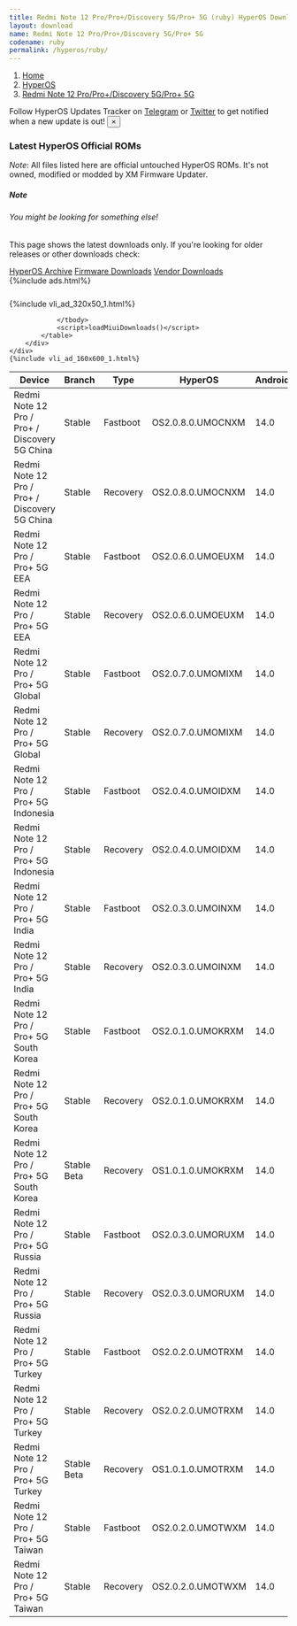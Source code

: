 ```yaml
---
title: Redmi Note 12 Pro/Pro+/Discovery 5G/Pro+ 5G (ruby) HyperOS Downloads
layout: download
name: Redmi Note 12 Pro/Pro+/Discovery 5G/Pro+ 5G
codename: ruby
permalink: /hyperos/ruby/
---
```

<nav aria-label="breadcrumb">
    <ol class="breadcrumb">
        <li class="breadcrumb-item"><a href="/">Home</a></li>
        <li class="breadcrumb-item"><a href="/hyperos/">HyperOS</a></li>
        <li class="breadcrumb-item active" aria-current="page"><a href="/hyperos/ruby/">Redmi Note 12 Pro/Pro+/Discovery 5G/Pro+ 5G</a></li>
    </ol>
</nav>
<div class="alert alert-primary alert-dismissible fade show" role="alert">
    Follow HyperOS Updates Tracker on <a href="https://t.me/MIUIUpdatesTracker" class="alert-link">Telegram</a>
     or <a href="https://twitter.com/MiFwUpdater" class="alert-link">Twitter</a> to get notified when a new update is out!
    <button type="button" class="close" data-dismiss="alert" aria-label="Close">
        <span aria-hidden="true">&times;</span>
    </button>
</div>

### Latest HyperOS Official ROMs
*Note*: All files listed here are official untouched HyperOS ROMs. It's not owned, modified or modded by XM Firmware Updater.
<div class="card">
  <div class="card-body">
    <h5 class="card-title">Note</h5>
    <h6 class="card-subtitle mb-2 text-muted">You might be looking for something else!</h6>
    <p class="card-text">This page shows the latest downloads only.
     If you're looking for older releases or other downloads check:</p>
    <a href="/archive/hyperos/ruby/" class="card-link">HyperOS Archive</a>
    <a href="/firmware/ruby/" class="card-link">Firmware Downloads</a>
    <a href="/vendor/ruby/" class="card-link">Vendor Downloads</a>
  </div>
</div>
{%include ads.html%}
<div class="row justify-content-center">
    <div class="col-10">
        <div class="table-responsive-md" style="margin-top: 25px;">
            {%include vli_ad_320x50_1.html%}
            <table id="miui" class="display dt-responsive nowrap compact table table-striped table-hover table-sm">
                <thead class="thead-dark">
                    <tr>
                        <th data-ref="device">Device</th>
                        <th data-ref="branch">Branch</th>
                        <th data-ref="type">Type</th>
                        <th data-ref="miui">HyperOS</th>
                        <th data-ref="android">Android</th>
                        <th data-ref="size">Size</th>
                        <th data-ref="size">Date</th>
                        <th data-ref="link">Link</th>
                    </tr>
                </thead>
                <tbody>
                <tr><td>Redmi Note 12 Pro / Pro+ / Discovery 5G China</td><td>Stable</td><td>Fastboot</td><td>OS2.0.8.0.UMOCNXM</td><td>14.0</td><td>7.0 GB</td><td>2025-08-05</td><td><a href="/hyperos/ruby/stable/OS2.0.8.0.UMOCNXM/">Download</a></td></tr>
<tr><td>Redmi Note 12 Pro / Pro+ / Discovery 5G China</td><td>Stable</td><td>Recovery</td><td>OS2.0.8.0.UMOCNXM</td><td>14.0</td><td>5.7 GB</td><td>2025-08-21</td><td><a href="/hyperos/ruby/stable/OS2.0.8.0.UMOCNXM/">Download</a></td></tr>
<tr><td>Redmi Note 12 Pro / Pro+ 5G EEA</td><td>Stable</td><td>Fastboot</td><td>OS2.0.6.0.UMOEUXM</td><td>14.0</td><td>6.8 GB</td><td>2025-07-31</td><td><a href="/hyperos/ruby/stable/OS2.0.6.0.UMOEUXM/">Download</a></td></tr>
<tr><td>Redmi Note 12 Pro / Pro+ 5G EEA</td><td>Stable</td><td>Recovery</td><td>OS2.0.6.0.UMOEUXM</td><td>14.0</td><td>5.2 GB</td><td>2025-08-08</td><td><a href="/hyperos/ruby/stable/OS2.0.6.0.UMOEUXM/">Download</a></td></tr>
<tr><td>Redmi Note 12 Pro / Pro+ 5G Global</td><td>Stable</td><td>Fastboot</td><td>OS2.0.7.0.UMOMIXM</td><td>14.0</td><td>7.0 GB</td><td>2025-08-27</td><td><a href="/hyperos/ruby/stable/OS2.0.7.0.UMOMIXM/">Download</a></td></tr>
<tr><td>Redmi Note 12 Pro / Pro+ 5G Global</td><td>Stable</td><td>Recovery</td><td>OS2.0.7.0.UMOMIXM</td><td>14.0</td><td>5.0 GB</td><td>2025-08-29</td><td><a href="/hyperos/ruby/stable/OS2.0.7.0.UMOMIXM/">Download</a></td></tr>
<tr><td>Redmi Note 12 Pro / Pro+ 5G Indonesia</td><td>Stable</td><td>Fastboot</td><td>OS2.0.4.0.UMOIDXM</td><td>14.0</td><td>6.8 GB</td><td>2025-07-21</td><td><a href="/hyperos/ruby/stable/OS2.0.4.0.UMOIDXM/">Download</a></td></tr>
<tr><td>Redmi Note 12 Pro / Pro+ 5G Indonesia</td><td>Stable</td><td>Recovery</td><td>OS2.0.4.0.UMOIDXM</td><td>14.0</td><td>5.0 GB</td><td>2025-07-30</td><td><a href="/hyperos/ruby/stable/OS2.0.4.0.UMOIDXM/">Download</a></td></tr>
<tr><td>Redmi Note 12 Pro / Pro+ 5G India</td><td>Stable</td><td>Fastboot</td><td>OS2.0.3.0.UMOINXM</td><td>14.0</td><td>6.1 GB</td><td>2025-07-16</td><td><a href="/hyperos/ruby/stable/OS2.0.3.0.UMOINXM/">Download</a></td></tr>
<tr><td>Redmi Note 12 Pro / Pro+ 5G India</td><td>Stable</td><td>Recovery</td><td>OS2.0.3.0.UMOINXM</td><td>14.0</td><td>4.8 GB</td><td>2025-07-23</td><td><a href="/hyperos/ruby/stable/OS2.0.3.0.UMOINXM/">Download</a></td></tr>
<tr><td>Redmi Note 12 Pro / Pro+ 5G South Korea</td><td>Stable</td><td>Fastboot</td><td>OS2.0.1.0.UMOKRXM</td><td>14.0</td><td>6.8 GB</td><td>2025-07-09</td><td><a href="/hyperos/ruby/stable/OS2.0.1.0.UMOKRXM/">Download</a></td></tr>
<tr><td>Redmi Note 12 Pro / Pro+ 5G South Korea</td><td>Stable</td><td>Recovery</td><td>OS2.0.1.0.UMOKRXM</td><td>14.0</td><td>5.0 GB</td><td>2025-08-28</td><td><a href="/hyperos/ruby/stable/OS2.0.1.0.UMOKRXM/">Download</a></td></tr>
<tr><td>Redmi Note 12 Pro / Pro+ 5G South Korea</td><td>Stable Beta</td><td>Recovery</td><td>OS1.0.1.0.UMOKRXM</td><td>14.0</td><td>4.8 GB</td><td>2024-03-01</td><td><a href="/hyperos/ruby/stable beta/OS1.0.1.0.UMOKRXM/">Download</a></td></tr>
<tr><td>Redmi Note 12 Pro / Pro+ 5G Russia</td><td>Stable</td><td>Fastboot</td><td>OS2.0.3.0.UMORUXM</td><td>14.0</td><td>7.1 GB</td><td>2025-07-21</td><td><a href="/hyperos/ruby/stable/OS2.0.3.0.UMORUXM/">Download</a></td></tr>
<tr><td>Redmi Note 12 Pro / Pro+ 5G Russia</td><td>Stable</td><td>Recovery</td><td>OS2.0.3.0.UMORUXM</td><td>14.0</td><td>5.0 GB</td><td>2025-07-30</td><td><a href="/hyperos/ruby/stable/OS2.0.3.0.UMORUXM/">Download</a></td></tr>
<tr><td>Redmi Note 12 Pro / Pro+ 5G Turkey</td><td>Stable</td><td>Fastboot</td><td>OS2.0.2.0.UMOTRXM</td><td>14.0</td><td>6.5 GB</td><td>2025-07-21</td><td><a href="/hyperos/ruby/stable/OS2.0.2.0.UMOTRXM/">Download</a></td></tr>
<tr><td>Redmi Note 12 Pro / Pro+ 5G Turkey</td><td>Stable</td><td>Recovery</td><td>OS2.0.2.0.UMOTRXM</td><td>14.0</td><td>5.0 GB</td><td>2025-07-30</td><td><a href="/hyperos/ruby/stable/OS2.0.2.0.UMOTRXM/">Download</a></td></tr>
<tr><td>Redmi Note 12 Pro / Pro+ 5G Turkey</td><td>Stable Beta</td><td>Recovery</td><td>OS1.0.1.0.UMOTRXM</td><td>14.0</td><td>4.7 GB</td><td>2024-03-18</td><td><a href="/hyperos/ruby/stable beta/OS1.0.1.0.UMOTRXM/">Download</a></td></tr>
<tr><td>Redmi Note 12 Pro / Pro+ 5G Taiwan</td><td>Stable</td><td>Fastboot</td><td>OS2.0.2.0.UMOTWXM</td><td>14.0</td><td>6.3 GB</td><td>2025-07-21</td><td><a href="/hyperos/ruby/stable/OS2.0.2.0.UMOTWXM/">Download</a></td></tr>
<tr><td>Redmi Note 12 Pro / Pro+ 5G Taiwan</td><td>Stable</td><td>Recovery</td><td>OS2.0.2.0.UMOTWXM</td><td>14.0</td><td>4.8 GB</td><td>2025-07-30</td><td><a href="/hyperos/ruby/stable/OS2.0.2.0.UMOTWXM/">Download</a></td></tr>

                </tbody>
                <script>loadMiuiDownloads()</script>
            </table>
        </div>
    </div>
    {%include vli_ad_160x600_1.html%}
</div>
